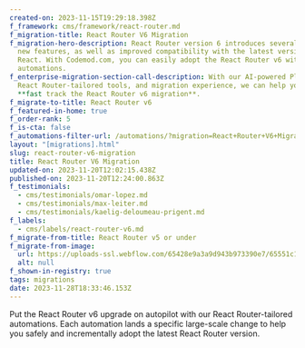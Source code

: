 ```yaml
---
created-on: 2023-11-15T19:29:18.398Z
f_framework: cms/framework/react-router.md
f_migration-title: React Router V6 Migration
f_migration-hero-description: React Router version 6 introduces several powerful
  new features, as well as improved compatibility with the latest versions of
  React. With Codemod.com, you can easily adopt the React Router v6 with the help of
  automations.
f_enterprise-migration-section-call-description: With our AI-powered Platform,
  React Router-tailored tools, and migration experience, we can help your team
  **fast track the React Router v6 migration**.
f_migrate-to-title: React Router v6
f_featured-in-home: true
f_order-rank: 5
f_is-cta: false
f_automations-filter-url: /automations/?migration=React+Router+V6+Migration
layout: "[migrations].html"
slug: react-router-v6-migration
title: React Router V6 Migration
updated-on: 2023-11-20T12:02:15.438Z
published-on: 2023-11-20T12:24:00.863Z
f_testimonials:
  - cms/testimonials/omar-lopez.md
  - cms/testimonials/max-leiter.md
  - cms/testimonials/kaelig-deloumeau-prigent.md
f_labels:
  - cms/labels/react-router-v6.md
f_migrate-from-title: React Router v5 or under
f_migrate-from-image:
  url: https://uploads-ssl.webflow.com/65428e9a3a9d943b973390e7/65551c181c17b09841ccada9_react-router.svg
  alt: null
f_shown-in-registry: true
tags: migrations
date: 2023-11-28T18:33:46.153Z
---
```


Put the React Router v6 upgrade on autopilot with our React Router-tailored automations. Each automation lands a specific large-scale change to help you safely and incrementally adopt the latest React Router version.
